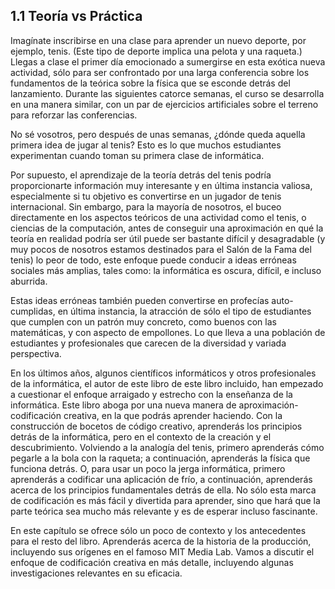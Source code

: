 ## 1.1 Teoría vs Práctica

Imagínate inscribirse en una clase para aprender un nuevo deporte, por ejemplo, tenis. (Este tipo de deporte implica una pelota y una raqueta.) Llegas a clase el primer día emocionado a sumergirse en esta exótica nueva actividad, sólo para ser confrontado por una larga conferencia sobre los fundamentos de la teórica sobre la física que se esconde detrás del lanzamiento. Durante las siguientes catorce semanas, el curso se desarrolla en una manera similar, con un par de ejercicios artificiales sobre el terreno para reforzar las conferencias.

No sé vosotros, pero después de unas semanas, ¿dónde queda aquella primera idea de jugar al tenis? Esto es lo que muchos estudiantes experimentan cuando toman su primera clase de informática.
 
Por supuesto, el aprendizaje de la teoría detrás del tenis podría proporcionarte información muy interesante y en última instancia valiosa, especialmente si tu objetivo es convertirse en un jugador de tenis internacional. Sin embargo, para la mayoría de nosotros, el buceo directamente en los aspectos teóricos de una actividad como el tenis, o ciencias de la computación, antes de conseguir una aproximación en qué la teoría en realidad podría ser útil puede ser bastante difícil y desagradable (y muy pocos de nosotros estamos destinados para el Salón de la Fama del tenis) lo peor de todo, este enfoque puede conducir a ideas erróneas sociales más amplias, tales como: la informática es oscura, difícil, e incluso aburrida. 

Estas ideas erróneas también pueden convertirse en profecías auto-cumplidas, en última instancia, la atracción de sólo el tipo de estudiantes que cumplen con un patrón muy concreto, como buenos con las matemáticas, y con aspecto de empollones. Lo que lleva a una población de estudiantes y profesionales que carecen de la diversidad y variada perspectiva. 

En los últimos años, algunos científicos informáticos y otros profesionales de la informática, el autor de este libro de este libro incluido, han empezado a cuestionar el enfoque arraigado y estrecho con la enseñanza de la informática. Este libro aboga por una nueva manera de aproximación-codificación creativa, en la que podrás aprender haciendo. Con la construcción de bocetos de código creativo, aprenderás los principios detrás de la informática, pero en el contexto de la creación y el descubrimiento.  Volviendo a la analogía del tenis, primero aprenderás cómo pegarle a la bola con la raqueta; a continuación, aprenderás la física que funciona detrás. O, para usar un poco la jerga informática, primero aprenderás a codificar una aplicación de frío, a continuación, aprenderás acerca de los principios fundamentales detrás de ella. No sólo esta marca de codificación es más fácil y divertida para aprender, sino que hará que la parte teórica sea mucho más relevante y es de esperar incluso fascinante. 

En este capítulo se ofrece sólo un poco de contexto y los antecedentes para el resto del libro. Aprenderás acerca de la historia de la producción, incluyendo sus orígenes en el famoso MIT Media Lab. Vamos a discutir el enfoque de codificación creativa en más detalle, incluyendo algunas investigaciones relevantes en su eficacia.